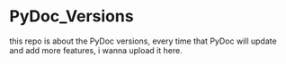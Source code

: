 # PyDoc_Versions

this repo is about the PyDoc versions, every time that PyDoc will update and add more features, i wanna upload it here.
